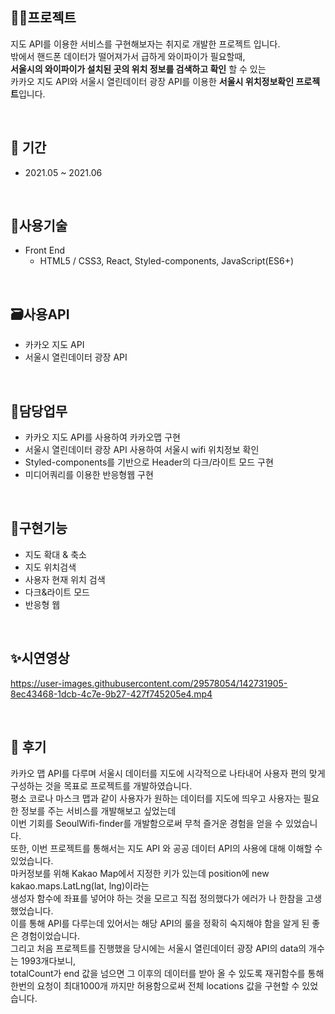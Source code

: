 ## 👩‍💻프로젝트
지도 API를 이용한 서비스를 구현해보자는 취지로 개발한 프로젝트 입니다.<br />
밖에서 핸드폰 데이터가 떨어져가서 급하게 와이파이가 필요할때, <br />
**서울시의 와이파이가 설치된 곳의 위치 정보를 검색하고 확인** 할 수 있는<br />
카카오 지도 API와 서울시 열린데이터 광장 API를 이용한 **서울시 위치정보확인 프로젝트**입니다.

<br />

## 📆 기간
  - 2021.05 ~ 2021.06

<br />


## 📗사용기술
  - Front End
    - HTML5 / CSS3, React, Styled-components, JavaScript(ES6+)

<br />

## 🗃사용API
- 카카오 지도 API
- 서울시 열린데이터 광장 API

<br />

## 📝담당업무
- 카카오 지도 API를 사용하여 카카오맵 구현
- 서울시 열린데이터 광장 API 사용하여 서울시 wifi 위치정보 확인
- Styled-components를 기반으로 Header의 다크/라이트 모드 구현
- 미디어쿼리를 이용한 반응형웹 구현

<br />

## 📜구현기능
- 지도 확대 & 축소
- 지도 위치검색
- 사용자 현재 위치 검색
- 다크&라이트 모드
- 반응형 웹

<br />

## ✨시연영상



https://user-images.githubusercontent.com/29578054/142731905-8ec43468-1dcb-4c7e-9b27-427f745205e4.mp4



<br />

## 🌵 후기
카카오 맵 API를 다루며 서울시 데이터를 지도에 시각적으로 나타내어 사용자 편의 맞게 구성하는 것을 목표로 프로젝트를 개발하였습니다. <br />
평소 코로나 마스크 맵과 같이 사용자가 원하는 데이터를 지도에 띄우고 사용자는 필요한 정보를 주는 서비스를 개발해보고 싶었는데<br />
이번 기회를 SeoulWifi-finder를 개발함으로써 무척 즐거운 경험을 얻을 수 있었습니다.<br />
또한, 이번 프로젝트를 통해서는 지도 API 와 공공 데이터 API의 사용에 대해 이해할 수 있었습니다.<br />
마커정보를 위해 Kakao Map에서 지정한 키가 있는데 position에 new kakao.maps.LatLng(lat, lng)이라는 <br />
생성자 함수에 좌표를 넣어야 하는 것을 모르고 직접 정의했다가 에러가 나 한참을 고생했었습니다. <br />
이를 통해 API를 다루는데 있어서는 해당 API의 룰을 정확히 숙지해야 함을 알게 된 좋은 경험이었습니다.<br />
그리고 처음 프로젝트를 진행했을 당시에는 서울시 열린데이터 광장 API의 data의 개수는 1993개다보니, <br />
totalCount가 end 값을 넘으면 그 이후의 데이터를 받아 올 수 있도록 재귀함수를 통해 <br />
한번의 요청이 최대1000개 까지만 허용함으로써 전체 locations 값을 구현할 수 있었습니다.<br />




